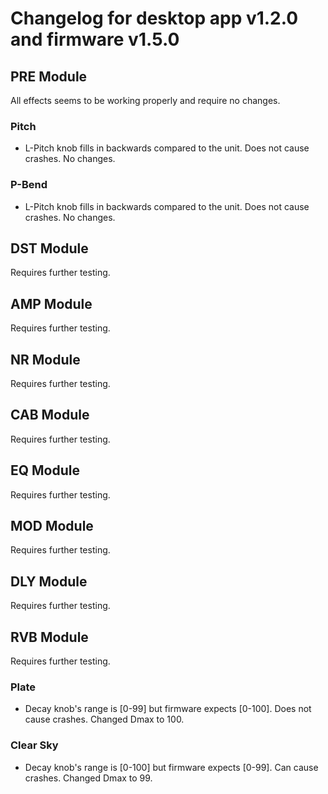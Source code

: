 # Changelog for desktop app v1.2.0 and firmware v1.5.0

## PRE Module
All effects seems to be working properly and require no changes.

### Pitch
- L-Pitch knob fills in backwards compared to the unit. Does not cause crashes. No changes.

### P-Bend
- L-Pitch knob fills in backwards compared to the unit. Does not cause crashes. No changes.

## DST Module
Requires further testing.

## AMP Module
Requires further testing.

## NR Module
Requires further testing.

## CAB Module
Requires further testing.

## EQ Module
Requires further testing.

## MOD Module
Requires further testing.

## DLY Module
Requires further testing.

## RVB Module
Requires further testing.

### Plate
- Decay knob's range is [0-99] but firmware expects [0-100]. Does not cause crashes. Changed Dmax to 100.

### Clear Sky
- Decay knob's range is [0-100] but firmware expects [0-99]. Can cause crashes. Changed Dmax to 99.
